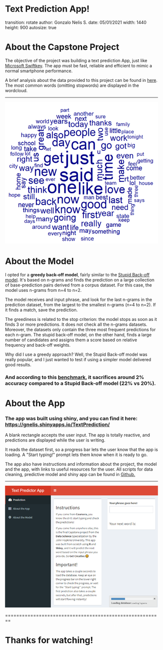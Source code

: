 Text Prediction App!
========================================================
transition: rotate
author: Gonzalo Nelis S.
date: 05/01/2021
width: 1440
height: 900
autosize: true


About the Capstone Project
========================================================

The objective of the project was building a text prediction App, just like [Microsoft Swiftkey](https://www.microsoft.com/en-us/swiftkey). The app must be fast, reliable and efficient to mimic a normal smartphone performance.

A brief analysis about the data provided to this project can be found in [here](https://rpubs.com/gnelis/707645). The most common words (omitting stopwords) are displayed in the wordcloud.

***

![Wordcloud](wordcloud.png)


About the Model
========================================================

I opted for a **greedy back-off model**, fairly similar to the [Stupid Back-off model](https://www.aclweb.org/anthology/D07-1090.pdf). It's based on n-grams and finds the prediction on a large collection of base-prediction pairs derived from a corpus dataset. For this case, the model uses n-grams from n=4 to n=2.

The model receives and input phrase, and look for the last n-grams in the prediction dataset, from the largest to the smallest n-grams (n=4 to n=2). If it finds a match, save the prediction.

The greediness is related to the stop criterion: the model stops as soon as it finds 3 or more predictions. It does not check all the n-grams datasets. Moreover, the datasets only contain the three most frequent predictions for each n-gram. The stupid back-off model, on the other hand, finds a large number of candidates and assigns them a score based on relative frequency and back-off weights.

Why did I use a greedy approach? Well, the Stupid Back-off model was really popular, and I just wanted to test if using a simpler model delivered good results. 

### And according to this [benchmark](https://github.com/hfoffani/dsci-benchmark), it sacrifices around 2% accuracy compared to a Stupid Back-off model **(22% vs 20%)**.

About the App
========================================================

### The app was built using shiny, and you can find it here:  https://gnelis.shinyapps.io/TextPrediction/

A blank rectangle accepts the user input. The app is totally reactive, and predictions are displayed while the user is writing.

It reads the dataset first, so a progress bar lets the user know that the app is loading. A "Start typing!" prompt lets them know when it is ready to go.

The app also have instructions and information about the project, the model and the app, with links to useful resources for the user. All scripts for data cleaning, predictive model and shiny app can be found in [Github.](https://github.com/gnelis/Capstone)

***

![app](app.png)


========================================================

# Thanks for watching!
